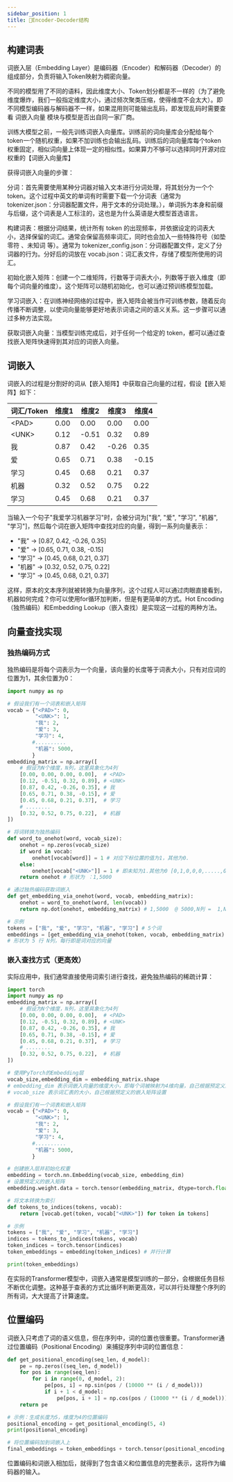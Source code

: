```yaml
---
sidebar_position: 1
title: 🚧Encoder-Decoder结构
---
```


## 构建词表

词嵌入层（Embedding Layer）是编码器（Encoder）和解码器（Decoder）的组成部分，负责将输入Token映射为稠密向量。

不同的模型用了不同的语料，因此维度大小、Token划分都是不一样的（为了避免维度爆炸，我们一般指定维度大小，通过频次聚类压缩，使得维度不会太大）。即不同模型编码器与解码器不一样，如果混用则可能输出乱码，即发现乱码时需要查看 词嵌入向量 模块与模型是否出自同一家厂商。

训练大模型之前，一般先训练词嵌入向量库。训练前的词向量库会分配给每个token一个随机权重，如果不加训练也会输出乱码。训练后的词向量库每个token权重固定，相似词向量上体现一定的相似性。如果算力不够可以选择同时开源对应权重的【词嵌入向量库】

获得词嵌入向量的步骤：

分词：首先需要使用某种分词器对输入文本进行分词处理，将其划分为一个个 token。这个过程中英文的单词有时需要下载一个分词表（通常为 tokenizer.json：分词器配置文件，用于文本的分词处理。），单词拆为本身和前缀与后缀，这个词表是人工标注的，这也是为什么英语是大模型首选语言。

构建词表：根据分词结果，统计所有 token 的出现频率，并依据设定的词表大小，选择保留的词汇。通常会保留高频率词汇，同时也会加入一些特殊符号（如垫零符 <PAD>、未知词 <UNK> 等）。通常为 tokenizer_config.json：分词器配置文件，定义了分词器的行为。分好后的词放在 vocab.json：词汇表文件，存储了模型所使用的词汇。

初始化嵌入矩阵：创建一个二维矩阵，行数等于词表大小，列数等于嵌入维度（即每个词向量的维度）。这个矩阵可以随机初始化，也可以通过预训练模型加载。

学习词嵌入：在训练神经网络的过程中，嵌入矩阵会被当作可训练参数，随着反向传播不断调整，以使词向量能够更好地表示词语之间的语义关系。这一步骤可以通过多种方法实现。

获取词嵌入向量：当模型训练完成后，对于任何一个给定的 token，都可以通过查找嵌入矩阵快速得到其对应的词嵌入向量。

## 词嵌入

词嵌入的过程是分割好的词从【嵌入矩阵】中获取自己向量的过程，假设【嵌入矩阵】如下：

| 词汇/Token | 维度1 | 维度2 | 维度3 | 维度4 |
| ---------- | ----- | ----- | ----- | ----- |
| \<PAD\>    | 0.00  | 0.00  | 0.00  | 0.00  |
| \<UNK\>    | 0.12  | -0.51 | 0.32  | 0.89  |
| 我         | 0.87  | 0.42  | -0.26 | 0.35  |
| 爱         | 0.65  | 0.71  | 0.38  | -0.15 |
| 学习       | 0.45  | 0.68  | 0.21  | 0.37  |
| 机器       | 0.32  | 0.52  | 0.75  | 0.22  |
| 学习       | 0.45  | 0.68  | 0.21  | 0.37  |

当输入一个句子"我爱学习机器学习"时，会被分词为["我", "爱", "学习", "机器", "学习"]，然后每个词在嵌入矩阵中查找对应的向量，得到一系列向量表示：

- "我" → [0.87, 0.42, -0.26, 0.35]
- "爱" → [0.65, 0.71, 0.38, -0.15]
- "学习" → [0.45, 0.68, 0.21, 0.37]
- "机器" → [0.32, 0.52, 0.75, 0.22]
- "学习" → [0.45, 0.68, 0.21, 0.37]

这样，原本的文本序列就被转换为向量序列，这个过程人可以通过肉眼直接看到，机器如何完成？你可以使用for循环加判断，但是有更简单的方式。Hot Encoding（独热编码）和Embedding Lookup（嵌入查找）是实现这一过程的两种方法。

## 向量查找实现

### 独热编码方式

独热编码是将每个词表示为一个向量，该向量的长度等于词表大小，只有对应词的位置为1，其余位置为0：

```python
import numpy as np

# 假设我们有一个词表和嵌入矩阵
vocab = {"<PAD>": 0, 
         "<UNK>": 1, 
         "我": 2, 
         "爱": 3, 
         "学习": 4, 
        #..........
         "机器": 5000,
        }
embedding_matrix = np.array([
    # 假设为N个维度，N列，这里具象化为4列
    [0.00, 0.00, 0.00, 0.00],  # <PAD>
    [0.12, -0.51, 0.32, 0.89], # <UNK>
    [0.87, 0.42, -0.26, 0.35], # 我
    [0.65, 0.71, 0.38, -0.15], # 爱
    [0.45, 0.68, 0.21, 0.37],  # 学习
    # ........
    [0.32, 0.52, 0.75, 0.22],  # 机器
])

# 将词转换为独热编码
def word_to_onehot(word, vocab_size):
    onehot = np.zeros(vocab_size)
    if word in vocab:
        onehot[vocab[word]] = 1 # 对应下标位置的值为1，其他为0.
    else:
        onehot[vocab["<UNK>"]] = 1 # 即未知为1.其他为0 [0,1,0,0,0,.....,0]
    return onehot # 形状为 ：1,5000

# 通过独热编码获取词嵌入
def get_embedding_via_onehot(word, vocab, embedding_matrix):
    onehot = word_to_onehot(word, len(vocab)) 
    return np.dot(onehot, embedding_matrix) # 1,5000  @ 5000,N列 =  1,N列

# 示例
tokens = ["我", "爱", "学习", "机器", "学习"] # 5个词
embeddings = [get_embedding_via_onehot(token, vocab, embedding_matrix) for token in tokens]
# 形状为 5 行 N列，每行即是词对应的向量
```

### 嵌入查找方式（更高效）

实际应用中，我们通常直接使用词索引进行查找，避免独热编码的稀疏计算：

```python
import torch
import numpy as np
embedding_matrix = np.array([
    # 假设为N个维度，N列，这里具象化为4列
    [0.00, 0.00, 0.00, 0.00],  # <PAD>
    [0.12, -0.51, 0.32, 0.89], # <UNK>
    [0.87, 0.42, -0.26, 0.35], # 我
    [0.65, 0.71, 0.38, -0.15], # 爱
    [0.45, 0.68, 0.21, 0.37],  # 学习
    # ........
    [0.32, 0.52, 0.75, 0.22],  # 机器
])

# 使用PyTorch的Embedding层
vocab_size,embedding_dim = embedding_matrix.shape
# embedding_dim 表示词嵌入向量的维度大小，即每个词被映射为4维向量，自己根据预定义的嵌入矩阵设置
# vocab_size 表示词汇表的大小，自己根据预定义的嵌入矩阵设置

# 假设我们有一个词表和嵌入矩阵
vocab = {"<PAD>": 0, 
         "<UNK>": 1, 
         "我": 2, 
         "爱": 3, 
         "学习": 4, 
        #..........
         "机器": 5000,
        }

# 创建嵌入层并初始化权重
embedding = torch.nn.Embedding(vocab_size, embedding_dim)
# 设置预定义的嵌入矩阵
embedding.weight.data = torch.tensor(embedding_matrix, dtype=torch.float)

# 将文本转换为索引
def tokens_to_indices(tokens, vocab):
    return [vocab.get(token, vocab["<UNK>"]) for token in tokens]

# 示例
tokens = ["我", "爱", "学习", "机器", "学习"]
indices = tokens_to_indices(tokens, vocab)
token_indices = torch.tensor(indices)
token_embeddings = embedding(token_indices) # 并行计算

print(token_embeddings)
```

在实际的Transformer模型中，词嵌入通常是模型训练的一部分，会根据任务目标不断优化调整。这种基于查表的方式比循环判断更高效，可以并行处理整个序列的所有词，大大提高了计算速度。

## 位置编码

词嵌入只考虑了词的语义信息，但在序列中，词的位置也很重要。Transformer通过位置编码（Positional Encoding）来捕捉序列中词的位置信息：

```python
def get_positional_encoding(seq_len, d_model):
    pe = np.zeros((seq_len, d_model))
    for pos in range(seq_len):
        for i in range(0, d_model, 2):
            pe[pos, i] = np.sin(pos / (10000 ** (i / d_model)))
            if i + 1 < d_model:
                pe[pos, i + 1] = np.cos(pos / (10000 ** (i / d_model)))
    return pe

# 示例：生成长度为5，维度为4的位置编码
positional_encoding = get_positional_encoding(5, 4)
print(positional_encoding)

# 将位置编码加到词嵌入上
final_embeddings = token_embeddings + torch.tensor(positional_encoding, dtype=torch.float)
```

位置编码和词嵌入相加后，就得到了包含语义和位置信息的完整表示，这将作为编码器的输入。